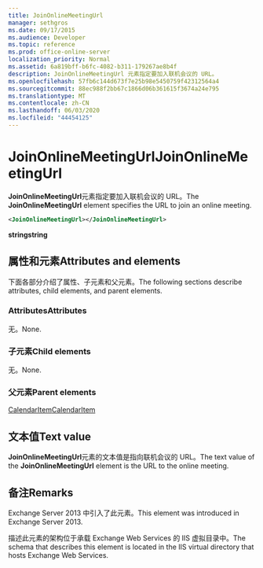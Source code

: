 ```yaml
---
title: JoinOnlineMeetingUrl
manager: sethgros
ms.date: 09/17/2015
ms.audience: Developer
ms.topic: reference
ms.prod: office-online-server
localization_priority: Normal
ms.assetid: 6a819bff-b6fc-4082-b311-179267ae8b4f
description: JoinOnlineMeetingUrl 元素指定要加入联机会议的 URL。
ms.openlocfilehash: 57fb6c144d673f7e25b98e5450759f42312564a4
ms.sourcegitcommit: 88ec988f2bb67c1866d06b361615f3674a24e795
ms.translationtype: MT
ms.contentlocale: zh-CN
ms.lasthandoff: 06/03/2020
ms.locfileid: "44454125"
---
```

# <a name="joinonlinemeetingurl"></a><span data-ttu-id="f1066-103">JoinOnlineMeetingUrl</span><span class="sxs-lookup"><span data-stu-id="f1066-103">JoinOnlineMeetingUrl</span></span>

<span data-ttu-id="f1066-104">**JoinOnlineMeetingUrl**元素指定要加入联机会议的 URL。</span><span class="sxs-lookup"><span data-stu-id="f1066-104">The **JoinOnlineMeetingUrl** element specifies the URL to join an online meeting.</span></span> 
  
```XML
<JoinOnlineMeetingUrl></JoinOnlineMeetingUrl>
```

 <span data-ttu-id="f1066-105">**string**</span><span class="sxs-lookup"><span data-stu-id="f1066-105">**string**</span></span>
## <a name="attributes-and-elements"></a><span data-ttu-id="f1066-106">属性和元素</span><span class="sxs-lookup"><span data-stu-id="f1066-106">Attributes and elements</span></span>

<span data-ttu-id="f1066-107">下面各部分介绍了属性、子元素和父元素。</span><span class="sxs-lookup"><span data-stu-id="f1066-107">The following sections describe attributes, child elements, and parent elements.</span></span>
  
### <a name="attributes"></a><span data-ttu-id="f1066-108">Attributes</span><span class="sxs-lookup"><span data-stu-id="f1066-108">Attributes</span></span>

<span data-ttu-id="f1066-109">无。</span><span class="sxs-lookup"><span data-stu-id="f1066-109">None.</span></span>
  
### <a name="child-elements"></a><span data-ttu-id="f1066-110">子元素</span><span class="sxs-lookup"><span data-stu-id="f1066-110">Child elements</span></span>

<span data-ttu-id="f1066-111">无。</span><span class="sxs-lookup"><span data-stu-id="f1066-111">None.</span></span>
  
### <a name="parent-elements"></a><span data-ttu-id="f1066-112">父元素</span><span class="sxs-lookup"><span data-stu-id="f1066-112">Parent elements</span></span>

[<span data-ttu-id="f1066-113">CalendarItem</span><span class="sxs-lookup"><span data-stu-id="f1066-113">CalendarItem</span></span>](calendaritem.md)
  
## <a name="text-value"></a><span data-ttu-id="f1066-114">文本值</span><span class="sxs-lookup"><span data-stu-id="f1066-114">Text value</span></span>

<span data-ttu-id="f1066-115">**JoinOnlineMeetingUrl**元素的文本值是指向联机会议的 URL。</span><span class="sxs-lookup"><span data-stu-id="f1066-115">The text value of the **JoinOnlineMeetingUrl** element is the URL to the online meeting.</span></span> 
  
## <a name="remarks"></a><span data-ttu-id="f1066-116">备注</span><span class="sxs-lookup"><span data-stu-id="f1066-116">Remarks</span></span>

<span data-ttu-id="f1066-117">Exchange Server 2013 中引入了此元素。</span><span class="sxs-lookup"><span data-stu-id="f1066-117">This element was introduced in Exchange Server 2013.</span></span>
  
<span data-ttu-id="f1066-118">描述此元素的架构位于承载 Exchange Web Services 的 IIS 虚拟目录中。</span><span class="sxs-lookup"><span data-stu-id="f1066-118">The schema that describes this element is located in the IIS virtual directory that hosts Exchange Web Services.</span></span>
  

